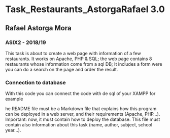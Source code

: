 # Task_Restaurants_AstorgaRafael 3.0

## Rafael Astorga Mora

### ASIX2 - 2018/19

This task is about to create a web page with information of a few restaurants. It works on Apache, PHP & SQL; the web page contains 8 restaurants whose information come from a sql DB; It includes a form were you can do a search on the page and order the result.

### Connection to database
<?php 
/*Pagina que crea una conexion con la base de datos */
    define("DB_HOST", "[web-server]");
    define("DB_USER", "[username]");
    define("DB_PASS", "[password]");
    define("DB_NAME", "[name]");

    $db = mysqli_connect(DB_HOST, DB_USER, DB_PASS, DB_NAME);
    
        if (!$db){ die("Error estableciendo la conexion: " . mysqli_connect_error()); }
?>

With this code you can connect the code with de sql of your XAMPP for example


he README file must be a Markdown file that explains how this program can be deployed in a web server, and their requirements (Apache, PHP…). Important: now, it must contain how to deploy the database. This file must contain also information about this task (name, author, subject, school year…).
